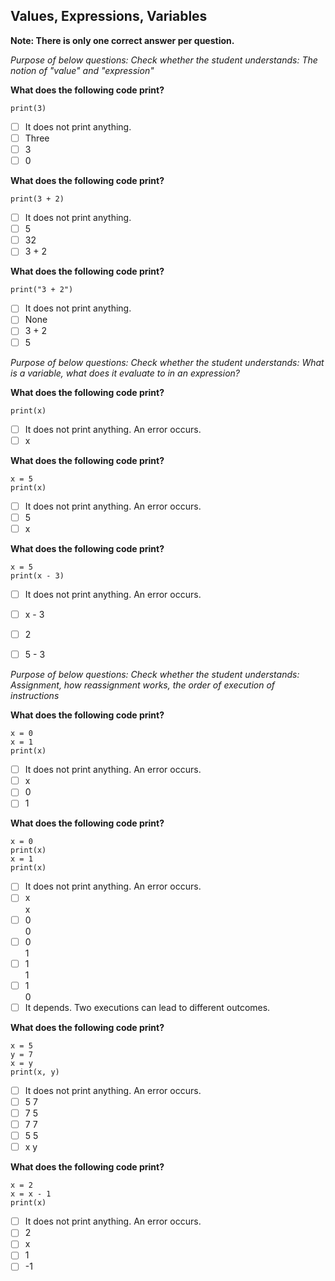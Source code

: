 ## Values, Expressions, Variables

**Note: There is only one correct answer per question.**

*Purpose of below questions: Check whether the student understands: The notion of "value" and "expression"*

**What does the following code print?** 

```
print(3)
```

- [ ] It does not print anything.
- [ ] Three
- [ ] 3
- [ ] 0

**What does the following code print?** 

```
print(3 + 2)
```

- [ ] It does not print anything.
- [ ] 5
- [ ] 32
- [ ] 3 + 2

**What does the following code print?** 

```
print("3 + 2")
```

- [ ] It does not print anything.
- [ ] None
- [ ] 3 + 2
- [ ] 5

*Purpose of below questions: Check whether the student understands: What is a variable, what does it evaluate to in an expression?*

**What does the following code print?** 

```
print(x)
```

- [ ] It does not print anything. An error occurs.
- [ ] x

**What does the following code print?** 

```
x = 5
print(x)
```

- [ ] It does not print anything. An error occurs.
- [ ] 5
- [ ] x

**What does the following code print?**

```
x = 5
print(x - 3)
```

- [ ] It does not print anything. An error occurs.
- [ ] x - 3
- [ ] 2
- [ ] 5 - 3


*Purpose of below questions: Check whether the student understands: Assignment, how reassignment works,
the order of execution of instructions*


**What does the following code print?**

```
x = 0
x = 1
print(x)
```

- [ ] It does not print anything. An error occurs.
- [ ] x
- [ ] 0
- [ ] 1

**What does the following code print?**

```
x = 0
print(x)
x = 1
print(x)
```

- [ ] It does not print anything. An error occurs.
- [ ] x <br/>
      x
- [ ] 0 <br/>
      0
- [ ] 0 <br/>
      1
- [ ] 1 <br/>
      1
- [ ] 1 <br/>
      0
- [ ] It depends. Two executions can lead to different outcomes.

**What does the following code print?**

```
x = 5
y = 7
x = y
print(x, y)
```

- [ ] It does not print anything. An error occurs.
- [ ] 5 7
- [ ] 7 5
- [ ] 7 7
- [ ] 5 5
- [ ] x y

**What does the following code print?**

```
x = 2
x = x - 1
print(x)
```

- [ ] It does not print anything. An error occurs.
- [ ] 2
- [ ] x
- [ ] 1
- [ ] -1
